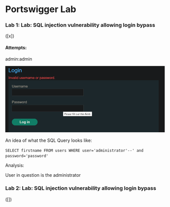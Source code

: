 # Portswigger Lab 

### Lab 1: Lab: SQL injection vulnerability allowing login bypass 
([x])
#### Attempts:

admin:admin 

![alt text](https://github.com/ethansam911/portswigger_labs/blob/main/attempt_1.png)





An idea of what the SQL Query looks like:

```SELECT firstname FROM users WHERE user='administrator'--' and password='password'```

Analysis:

User in question is the administrator

###  Lab 2: Lab: SQL injection vulnerability allowing login bypass 
([])